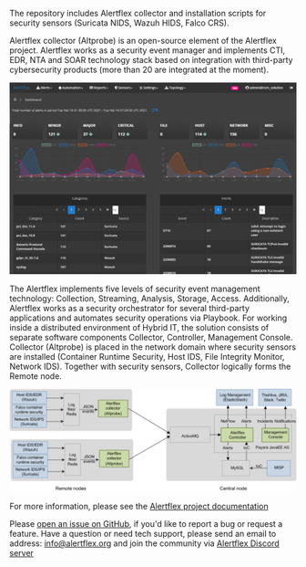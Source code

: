 The repository includes Alertflex collector and installation scripts for security sensors (Suricata NIDS, Wazuh HIDS, Falco CRS). 

Alertflex collector (Altprobe) is an open-source element of the Alertflex project. Alertflex works as a security event manager and implements CTI, EDR, NTA and SOAR technology stack based on integration with third-party cybersecurity products (more than 20 are integrated at the moment).

![](https://github.com/alertflex/altprobe/blob/master/img/dashboard.png)

The Alertflex implements five levels of security event management technology: Collection, Streaming, Analysis, Storage, Access. 
Additionally, Alertflex works as a security orchestrator for several third-party applications and automates security operations via Playbook. 
For working inside a distributed environment of Hybrid IT, the solution consists of separate software components Collector, Controller, Management Console. 
Collector (Altprobe) is placed in the network domain where security sensors are installed (Container Runtime Security, Host IDS, File Integrity Monitor, 
Network IDS). Together with security sensors, Collector logically forms the Remote node. 

![](https://github.com/alertflex/altprobe/blob/master/img/lld-arch.png)

For more information, please see the [Alertflex project documentation](https://alertflex.org/doc/index.html)

Please [open an issue on GitHub](https://github.com/alertflex/altprobe/issues), if you'd like to report a bug or request a feature. 
Have a question or need tech support, please send an email to address: info@alertflex.org
and join the community via [Alertflex Discord server](https://discord.gg/wDSz7rDMWv)
